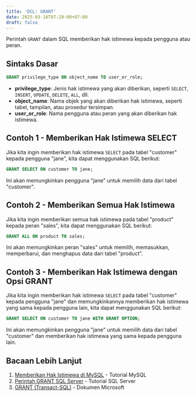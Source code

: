 ```yaml
---
title: 'DCL: GRANT'
date: 2025-03-16T07:20:00+07:00
draft: false
---
```


Perintah `GRANT` dalam SQL memberikan hak istimewa kepada pengguna atau peran.

## Sintaks Dasar

```sql
GRANT privilege_type ON object_name TO user_or_role;
```

- **privilege_type**: Jenis hak istimewa yang akan diberikan, seperti `SELECT`, `INSERT`, `UPDATE`, `DELETE`, `ALL`, dll.
- **object_name**: Nama objek yang akan diberikan hak istimewa, seperti tabel, tampilan, atau prosedur tersimpan.
- **user_or_role**: Nama pengguna atau peran yang akan diberikan hak istimewa.

## Contoh 1 - Memberikan Hak Istimewa SELECT

Jika kita ingin memberikan hak istimewa `SELECT` pada tabel "customer" kepada pengguna "jane", kita dapat menggunakan SQL berikut:

```sql
GRANT SELECT ON customer TO jane;
```

Ini akan memungkinkan pengguna "jane" untuk memilih data dari tabel "customer".

## Contoh 2 - Memberikan Semua Hak Istimewa

Jika kita ingin memberikan semua hak istimewa pada tabel "product" kepada peran "sales", kita dapat menggunakan SQL berikut:

```sql
GRANT ALL ON product TO sales;
```

Ini akan memungkinkan peran "sales" untuk memilih, memasukkan, memperbarui, dan menghapus data dari tabel "product".

## Contoh 3 - Memberikan Hak Istimewa dengan Opsi GRANT

Jika kita ingin memberikan hak istimewa `SELECT` pada tabel "customer" kepada pengguna "jane" dan memungkinkannya memberikan hak istimewa yang sama kepada pengguna lain, kita dapat menggunakan SQL berikut:

```sql
GRANT SELECT ON customer TO jane WITH GRANT OPTION;
```

Ini akan memungkinkan pengguna "jane" untuk memilih data dari tabel "customer" dan memberikan hak istimewa yang sama kepada pengguna lain.

## Bacaan Lebih Lanjut

1. [Memberikan Hak Istimewa di MySQL](https://www.mysqltutorial.org/mysql-grant.aspx) - Tutorial MySQL
2. [Perintah GRANT SQL Server](https://www.sqlservertutorial.net/sql-server-security/sql-server-grant/) - Tutorial SQL Server
3. [GRANT (Transact-SQL)](https://docs.microsoft.com/en-us/sql/t-sql/statements/grant-transact-sql?view=sql-server-ver15) - Dokumen Microsoft
